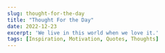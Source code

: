 ```yaml
---
slug: thought-for-the-day
title: "Thought For the Day"
date: 2022-12-23
excerpt: 'We live in this world when we love it.'
tags: [Inspiration, Motivation, Quotes, Thoughts]
---
```


